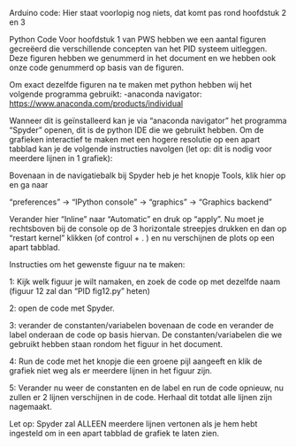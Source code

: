 Arduino code:
Hier staat voorlopig nog niets, dat komt pas rond hoofdstuk 2 en 3

Python Code
Voor hoofdstuk 1 van PWS hebben we een aantal figuren gecreëerd die verschillende concepten van het PID systeem uitleggen. Deze figuren hebben we genummerd in het document en we hebben ook onze code genummerd op basis van de figuren.

Om exact dezelfde figuren na te maken met python hebben wij het volgende programma gebruikt:
-anaconda navigator: https://www.anaconda.com/products/individual 

Wanneer dit is geïnstalleerd kan je via “anaconda navigator” het programma “Spyder” openen, dit is de python IDE die we gebruikt hebben. Om de grafieken interactief te maken met een hogere resolutie op een apart tabblad kan je de volgende instructies navolgen (let op: dit is nodig voor meerdere lijnen in 1 grafiek): 

Bovenaan in de navigatiebalk bij Spyder heb je het knopje Tools, klik hier op en ga naar

“preferences” -> “IPython console” -> “graphics” -> “Graphics backend”

Verander hier “Inline” naar “Automatic” en druk op “apply”.
Nu moet je rechtsboven bij de console op de 3 horizontale streepjes drukken en dan op “restart kernel” klikken (of control + . ) en nu verschijnen de plots op een apart tabblad.


Instructies om het gewenste figuur na te maken:

1: Kijk welk figuur je wilt namaken, en zoek de code op met dezelfde naam (figuur 12 zal dan “PID fig12.py” heten)

2: open de code met Spyder.

3: verander de constanten/variabelen bovenaan de code en verander de label onderaan de code op basis hiervan. De constanten/variabelen die we gebruikt hebben staan rondom het figuur in het document.

4: Run de code met het knopje die een groene pijl aangeeft en klik de grafiek niet weg als er meerdere lijnen in het figuur zijn.

5: Verander nu weer de constanten en de label en run de code opnieuw, nu zullen er 2 lijnen verschijnen in de code. Herhaal dit totdat alle lijnen zijn nagemaakt.

Let op: Spyder zal ALLEEN meerdere lijnen vertonen als je hem hebt ingesteld om in een apart tabblad de grafiek te laten zien. 
